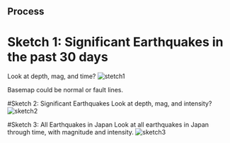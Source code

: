 ## Process

# Sketch 1: Significant Earthquakes in the past 30 days

Look at depth, mag, and time?
![stetch1](https://github.com/nourzein/dvia-2019/blob/master/2.mapping-space/Concept1/sketch1_space.jpg)

Basemap could be normal or fault lines.

#Sketch 2: Significant Earthquakes
Look at depth, mag, and intensity?
![sketch2](https://github.com/nourzein/dvia-2019/blob/master/2.mapping-space/Concept1/sketch2_space.jpg)

#Sketch 3: All Earthquakes in Japan
Look at all earthquakes in Japan through time, with magnitude and intensity.
![sketch3](https://github.com/nourzein/dvia-2019/blob/master/2.mapping-space/Concept1/sketch3_space.jpg)
